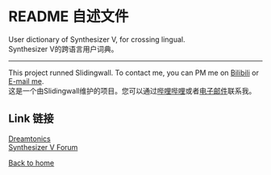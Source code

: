 # README 自述文件
User dictionary of Synthesizer V, for crossing lingual.   
Synthesizer V的跨语言用户词典。
***
This project runned Slidingwall. To contact me, you can PM me on [Bilibili](https://space.bilibili.com/141232009) or [E-mail me](mailto:slidingwall@outlook.com).   
这是一个由Slidingwall维护的项目。您可以通过[哔哩哔哩](https://space.bilibili.com/141232009)或者[电子邮件](mailto:slidingwall@outlook.com)联系我。
## Link 链接
[Dreamtonics](https://dreamtonics.com/)  
[Synthesizer V Forum](https://forum.synthesizerv.com/)  
  
[Back to home](/index)
